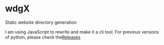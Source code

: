 # wdgX

Static website directory generation

I am using JavaScript to rewrite and make it a cli tool. For previous versions of python, please check the[Releases](https://github.com/Xiaozeze127/wdgX/releases)
